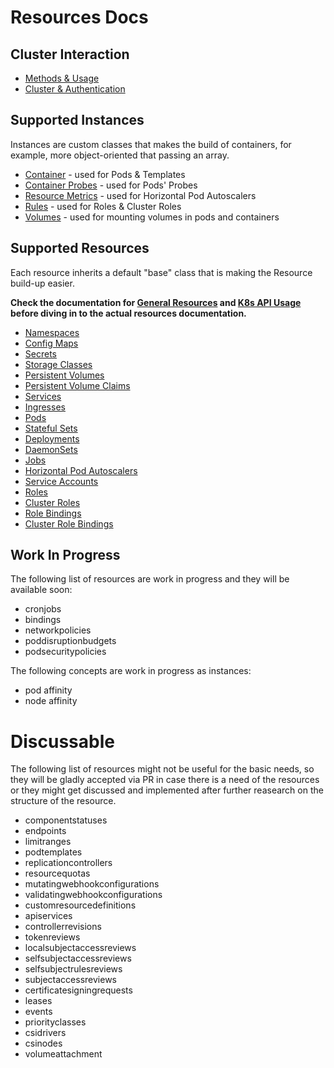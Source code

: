 # Resources Docs

## Cluster Interaction

- [Methods & Usage](Usage.md)
- [Cluster & Authentication](Cluster.md)

## Supported Instances

Instances are custom classes that makes the build of containers, for example, more object-oriented that passing an array.

- [Container](instances/Container.md) - used for Pods & Templates
- [Container Probes](instances/Probes.md) - used for Pods' Probes
- [Resource Metrics](instances/Metrics.md) - used for Horizontal Pod Autoscalers
- [Rules](instances/Rules.md) - used for Roles & Cluster Roles
- [Volumes](instances/Volumes.md) - used for mounting volumes in pods and containers

## Supported Resources

Each resource inherits a default "base" class that is making the Resource build-up easier.

**Check the documentation for [General Resources](kinds/Resource.md) and [K8s API Usage](Usage.md) before diving in to the actual resources documentation.**

- [Namespaces](kinds/Namespace.md)
- [Config Maps](kinds/ConfigMap.md)
- [Secrets](kinds/Secret.md)
- [Storage Classes](kinds/StorageClass.md)
- [Persistent Volumes](kinds/PersistentVolume.md)
- [Persistent Volume Claims](kinds/PersistentVolumeClaim.md)
- [Services](kinds/Service.md)
- [Ingresses](kinds/Ingress.md)
- [Pods](kinds/Pod.md)
- [Stateful Sets](kinds/StatefulSet.md)
- [Deployments](kinds/Deployment.md)
- [DaemonSets](kinds/DaemonSet.md)
- [Jobs](kinds/Job.md)
- [Horizontal Pod Autoscalers](kinds/HorizontalPodAutoscaler.md)
- [Service Accounts](kinds/ServiceAccount.md)
- [Roles](kinds/Role.md)
- [Cluster Roles](kinds/ClusterRole.md)
- [Role Bindings](kinds/RoleBinding.md)
- [Cluster Role Bindings](kinds/ClusterRoleBinding.md)

## Work In Progress

The following list of resources are work in progress and they will be available soon:

- cronjobs
- bindings
- networkpolicies
- poddisruptionbudgets
- podsecuritypolicies

The following concepts are work in progress as instances:

- pod affinity
- node affinity

# Discussable

The following list of resources might not be useful for the basic needs, so they will be gladly accepted via PR in case there is a need of the resources or they might get discussed and implemented after further reasearch on the structure of the resource.

- componentstatuses
- endpoints
- limitranges
- podtemplates
- replicationcontrollers
- resourcequotas
- mutatingwebhookconfigurations
- validatingwebhookconfigurations
- customresourcedefinitions
- apiservices
- controllerrevisions
- tokenreviews
- localsubjectaccessreviews
- selfsubjectaccessreviews
- selfsubjectrulesreviews
- subjectaccessreviews
- certificatesigningrequests
- leases
- events
- priorityclasses
- csidrivers
- csinodes
- volumeattachment
